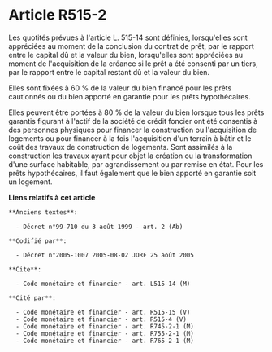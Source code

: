 # Article R515-2

Les quotités prévues à l'article L. 515-14 sont définies, lorsqu'elles sont appréciées au moment de la conclusion du contrat
de prêt, par le rapport entre le capital dû et la valeur du bien, lorsqu'elles sont appréciées au moment de l'acquisition de
la créance si le prêt a été consenti par un tiers, par le rapport entre le capital restant dû et la valeur du bien.

Elles sont fixées à 60 % de la valeur du bien financé pour les prêts cautionnés ou du bien apporté en garantie pour les prêts
hypothécaires.

Elles peuvent être portées à 80 % de la valeur du bien lorsque tous les prêts garantis figurant à l'actif de la société de
crédit foncier ont été consentis à des personnes physiques pour financer la construction ou l'acquisition de logements ou
pour financer à la fois l'acquisition d'un terrain à bâtir et le coût des travaux de construction de logements. Sont
assimilés à la construction les travaux ayant pour objet la création ou la transformation d'une surface habitable, par
agrandissement ou par remise en état. Pour les prêts hypothécaires, il faut également que le bien apporté en garantie soit un
logement.

**Liens relatifs à cet article**

	**Anciens textes**:

	  - Décret n°99-710 du 3 août 1999 - art. 2 (Ab)

	**Codifié par**:

	  - Décret n°2005-1007 2005-08-02 JORF 25 août 2005

	**Cite**:

	  - Code monétaire et financier - art. L515-14 (M)

	**Cité par**:

	  - Code monétaire et financier - art. R515-15 (V)
	  - Code monétaire et financier - art. R515-4 (V)
	  - Code monétaire et financier - art. R745-2-1 (M)
	  - Code monétaire et financier - art. R755-2-1 (M)
	  - Code monétaire et financier - art. R765-2-1 (M)
